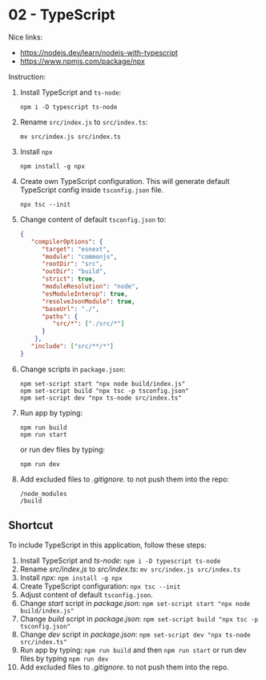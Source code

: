 # 02 - TypeScript

Nice links:
- https://nodejs.dev/learn/nodejs-with-typescript
- https://www.npmjs.com/package/npx

Instruction:

1. Install TypeScript and ```ts-node```:
   ```shell
   npm i -D typescript ts-node
   ```

2. Rename ```src/index.js``` to ```src/index.ts```:
   ```shell
   mv src/index.js src/index.ts
   ```

3. Install ```npx``` 
   ```shell
   npm install -g npx
   ```

4. Create own TypeScript configuration. This will generate default TypeScript config inside ```tsconfig.json``` file.
   ```shell
   npx tsc --init
   ```

5. Change content of default ```tsconfig.json``` to:
   ```json
   {
      "compilerOptions": {
         "target": "esnext",
         "module": "commonjs",
         "rootDir": "src",
         "outDir": "build",
         "strict": true,
         "moduleResolution": "node",
         "esModuleInterop": true,
         "resolveJsonModule": true,
         "baseUrl": "./",
         "paths": {
            "src/*": ["./src/*"]
         }
       },
      "include": ["src/**/*"]
   }
   ```

6. Change scripts in ```package.json```:
   ```shell
   npm set-script start "npx node build/index.js"
   npm set-script build "npx tsc -p tsconfig.json"
   npm set-script dev "npx ts-node src/index.ts"
   ```

7. Run app by typing:
   ```shell
   npm run build
   npm run start
   ```

   or run dev files by typing:
   ```shell
   npm run dev
   ```

8. Add excluded files to *.gitignore.* to not push them into the repo:
   ```text .gitignore
   /node_modules
   /build
   ```

## Shortcut

To include TypeScript in this application, follow these steps:

1. Install TypeScript and *ts-node*: ```npm i -D typescript ts-node```
2. Rename *src/index.js* to *src/index.ts*: ```mv src/index.js src/index.ts```
3. Install *npx*: ```npm install -g npx```
4. Create TypeScript configuration: ```npx tsc --init```
5. Adjust content of default ```tsconfig.json```.
6. Change *start* script in *package.json*: ```npm set-script start "npx node build/index.js"```
7. Change *build* script in *package.json*: ```npm set-script build "npx tsc -p tsconfig.json"```
8. Change *dev* script in *package.json*: ```npm set-script dev "npx ts-node src/index.ts"```
9. Run app by typing: ```npm run build``` and then ```npm run start``` or run dev files by typing ```npm run dev```
10. Add excluded files to *.gitignore.* to not push them into the repo.
